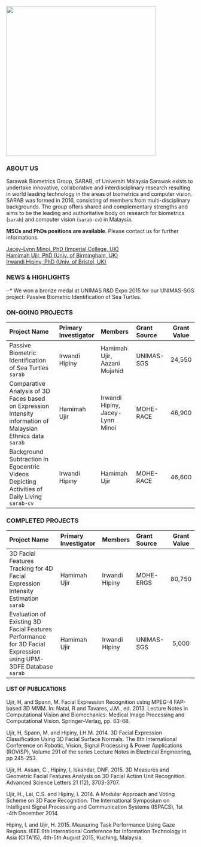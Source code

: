 <img src="https://dl.dropboxusercontent.com/s/mg63bc86dt38jow/SARAB.jpeg" width="400">

### ABOUT US
Sarawak Biometrics Group, SARAB, of Universiti Malaysia Sarawak exists to undertake innovative, collaborative and interdisciplinary research resulting in world leading technology in the areas of biometrics and computer vision. SARAB was formed in 2016, consisting of members from multi-disciplinary backgrounds. The group offers shared and complementary strengths and aims to be the leading and authoritative body on research for biometrics (`sarab`) and computer vision (`sarab-cv`) in Malaysia.

**MSCs and PhDs positions are available**. Please contact us for further informations.

<dl>
  <a href="mailto:jacey@unimas.my">Jacey-Lynn Minoi, PhD (Imperial College, UK)</a></br>
  <a href="mailto:uhamimah@unimas.my">Hamimah Ujir, PhD (Univ. of Birmingham, UK)</a></br>
  <a href="mailto:mhihipni@unimas.my">Irwandi Hipiny, PhD (Univ. of Bristol, UK)</a>
</dl>

### NEWS & HIGHLIGHTS
⋅⋅* We won a bronze medal at UNIMAS R&D Expo 2015 for our UNIMAS-SGS project: Passive Biometric Identification of Sea Turtles.

### ON-GOING PROJECTS
Project Name | Primary Investigator | Members | Grant Source | Grant Value
:------------ | :---------------------|:---------|:--------------|:-------------:
Passive Biometric Identification of Sea Turtles `sarab` | Irwandi Hipiny | Hamimah Ujir, Aazani Mujahid | UNIMAS-SGS | 24,550 |
Comparative Analysis of 3D Faces based on Expression Intensity information of Malaysian Ethnics data `sarab` | Hamimah Ujir | Irwandi Hipiny, Jacey-Lynn Minoi | MOHE-RACE| 46,900 |
Background Subtraction in Egocentric Videos Depicting Activities of Daily Living `sarab-cv` | Irwandi Hipiny | Hamimah Ujir | MOHE-RACE | 46,600 |

### COMPLETED PROJECTS
Project Name | Primary Investigator | Members | Grant Source | Grant Value
:------------ | :---------------------|:---------|:--------------|:-------------:
3D Facial Features Tracking for 4D Facial Expression Intensity Estimation `sarab` | Hamimah Ujir | Irwandi Hipiny | MOHE-ERGS | 80,750 |
Evaluation of Existing 3D Facial Features Performance for 3D Facial Expression using UPM-3DFE Database `sarab` |Hamimah Ujir | Irwandi Hipiny | UNIMAS-SGS | 5,000 |

#### LIST OF PUBLICATIONS
Ujir, H, and Spann, M. Facial Expression Recognition using MPEG-4 FAP-based 3D MMM. In: Natal, R and Tavares, J.M., ed. 2013. Lecture Notes in Computational Vision and Biomechanics: Medical Image Processing and Computational Vision. Springer-Verlag, pp. 63-68.

Ujir, H, Spann, M. and Hipiny, I.H.M. 2014. 3D Facial Expression Classification Using 3D Facial Surface Normals. The 8th International Conference on Robotic, Vision, Signal Processing & Power Applications (ROViSP), Volume 291 of the series Lecture Notes in Electrical Engineering, pp 245-253.

Ujir, H. Assan, C., Hipiny, I, Iskandar, DNF. 2015. 3D Measures and Geometric Facial Features Analysis on 3D Facial Action Unit Recognition. Advanced Science Letters 21 (12), 3703-3707.

Ujir, H., Lai, C.S. and Hipiny, I. 2014.  A Modular Approach and Voting Scheme on 3D Face Recognition. The International Symposium on Intelligent Signal Processing and Communication Systems (ISPACS), 1st -4th December 2014.

Hipiny, I.  and Ujir, H. 2015. Measuring Task Performance Using Gaze Regions. IEEE 9th International Conference for Information Technology in Asia (CITA’15), 4th-5th August 2015, Kuching, Malaysia.
